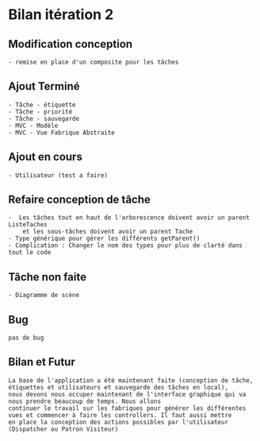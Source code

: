 # Bilan itération 2

## Modification conception
    - remise en place d'un composite pour les tâches

## Ajout Terminé
    - Tâche - étiquette
    - Tâche - priorité
    - Tâche - sauvegarde
    - MVC - Modèle
    - MVC - Vue Fabrique Abstraite

## Ajout en cours
    - Utilisateur (test a faire)

## Refaire conception de tâche
    -  Les tâches tout en haut de l'arborescence doivent avoir un parent ListeTaches
        et les sous-tâches doivent avoir un parent Tache
    - Type générique pour gérer les différents getParent()
    - Complication : Changer le nom des types pour plus de clarté dans tout le code

## Tâche non faite
    - Diagramme de scène

## Bug
    pas de bug

## Bilan et Futur
    La base de l'application a été maintenant faite (conception de tâche, étiquettes et utilisateurs et sauvegarde des tâches en local), 
    nous devons nous occuper maintenant de l'interface graphique qui va nous prendre beaucoup de temps. Nous allons
    continuer le travail sur les fabriques pour générer les différentes vues et commencer à faire les controllers. Il faut aussi mettre 
    en place la conception des actions possibles par l'utilisateur (Dispatcher ou Patron Visiteur)